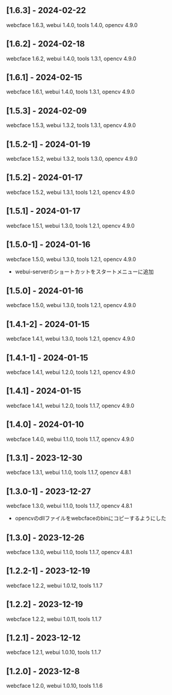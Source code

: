 ## [1.6.3] - 2024-02-22
webcface 1.6.3, webui 1.4.0, tools 1.4.0, opencv 4.9.0

## [1.6.2] - 2024-02-18
webcface 1.6.2, webui 1.4.0, tools 1.3.1, opencv 4.9.0

## [1.6.1] - 2024-02-15
webcface 1.6.1, webui 1.4.0, tools 1.3.1, opencv 4.9.0

## [1.5.3] - 2024-02-09
webcface 1.5.3, webui 1.3.2, tools 1.3.1, opencv 4.9.0

## [1.5.2-1] - 2024-01-19
webcface 1.5.2, webui 1.3.2, tools 1.3.0, opencv 4.9.0

## [1.5.2] - 2024-01-17
webcface 1.5.2, webui 1.3.1, tools 1.2.1, opencv 4.9.0

## [1.5.1] - 2024-01-17
webcface 1.5.1, webui 1.3.0, tools 1.2.1, opencv 4.9.0

## [1.5.0-1] - 2024-01-16
webcface 1.5.0, webui 1.3.0, tools 1.2.1, opencv 4.9.0
* webui-serverのショートカットをスタートメニューに追加

## [1.5.0] - 2024-01-16
webcface 1.5.0, webui 1.3.0, tools 1.2.1, opencv 4.9.0

## [1.4.1-2] - 2024-01-15
webcface 1.4.1, webui 1.3.0, tools 1.2.1, opencv 4.9.0

## [1.4.1-1] - 2024-01-15
webcface 1.4.1, webui 1.2.0, tools 1.2.1, opencv 4.9.0

## [1.4.1] - 2024-01-15
webcface 1.4.1, webui 1.2.0, tools 1.1.7, opencv 4.9.0

## [1.4.0] - 2024-01-10
webcface 1.4.0, webui 1.1.0, tools 1.1.7, opencv 4.9.0

## [1.3.1] - 2023-12-30
webcface 1.3.1, webui 1.1.0, tools 1.1.7, opencv 4.8.1

## [1.3.0-1] - 2023-12-27
webcface 1.3.0, webui 1.1.0, tools 1.1.7, opencv 4.8.1
* opencvのdllファイルをwebcfaceのbinにコピーするようにした

## [1.3.0] - 2023-12-26
webcface 1.3.0, webui 1.1.0, tools 1.1.7, opencv 4.8.1

## [1.2.2-1] - 2023-12-19
webcface 1.2.2, webui 1.0.12, tools 1.1.7

## [1.2.2] - 2023-12-19
webcface 1.2.2, webui 1.0.11, tools 1.1.7

## [1.2.1] - 2023-12-12
webcface 1.2.1, webui 1.0.10, tools 1.1.7

## [1.2.0] - 2023-12-8
webcface 1.2.0, webui 1.0.10, tools 1.1.6

